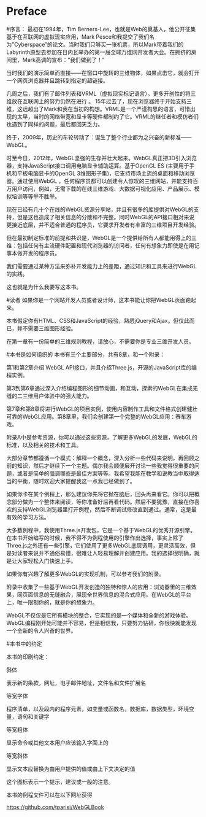 Preface
=========

#序言：
最初在1994年，Tim Berners-Lee，也就是Web的奠基人，他公开征集基于在互联网的虚拟现实应用，Mark Pesce和我提交了我们名为”Cyberspace”的论文。当时我们只够买一张机票，所以Mark带着我们的Labyrinth原型去参加在日内瓦举办的第一届全球万维网开发者大会。在拥挤的房间里，Mark高调的宣布：“我们做到了！”

当时我们的演示简单而直接——在窗口中旋转的三维物体，如果点击它，就会打开一个网页浏览器并且跳转到指定的超链接。

几周之后，我们有了邮件列表和VRML（虚拟现实标记语言）。更多开创性的将三维放在互联网上的努力仍然在进行
。
15年过去了，现在浏览器终于开始支持三维，这远超出了Mark和我在当初的构想。VRML是一个严谨构思的语言，可惜出现的太早，当时的网络带宽和显卡等硬件都制约了它。VRML的继任者和模仿者们也遇到了同样的问题，最后都回天乏力。

终于，2009年，历史的车轮转动了：诞生了整个行业都为之兴奋的新标准——WebGL。

时至今日，2012年，WebGL坚强的生存并壮大起来。WebGL真正把3D引入浏览器，支持JavaScript接口调用电脑显卡辅助运算。基于OpenGL ES (主要用于手机和平板电脑显卡的OpenGL 3维图形子集)，它支持市场主流的桌面和移动浏览器。通过使用WebGL ，任何程序员都可以创建令人惊叹的三维网站，并能支持百万用户访问，例如，无需下载的在线三维游戏、大数据可视化应用、产品展示、模拟培训等等举不胜举。

现在已经有几十个在线的WebGL资源分享站，并且有很多的库提供对WebGL的支持，但是这也造成了相关信息的分散和不完整。同时WebGL的API接口相对来说更接近底层，并不适合普通的程序员，它要求开发者有丰富的三维项目开发经验。

但在最初制定标准的前提和共识是，WebGL是一个提供给所有人都能用得上的三维：包括任何有主流硬件配置和现代浏览器的访问者，任何有想象力即使是在用记事本做开发的程序员。

我们需要通过某种方法来弥补开发能力上的差距，通过知识和工具来进行WebGL的实践。

这也就是为什么我要写这本书。

#读者
如果你是一个网站开发人员或者设计师，这本书能让你把WebGL页面跑起来。

本书假定你有HTML、CSS和JavaScript的经验，熟悉jQuery和Ajax。但仅此而已，并不需要三维图形经验。

在第一章有一份简单的三维规则教程，请放心，不需要你是专业三维开发人员。

#本书是如何组织的
本书有三个主要部分，共有8章，和一个附录：

第1和第2章介绍 WebGL API接口，并且介绍Three.js，开源的JavaScript库的编程实例。

第3到第6章通过深入介绍编程图形的细节动画，和互动，探索的WebGL在集成无缝的二三维用户体验中的强大能力。

第7章和第8章将进行WebGL的项目实例，使用内容制作工具和文件格式创建健壮可靠的WebGL应用。第8章里，我们会创建第一个完整的WebGL应用：赛车游戏。

附录A中是参考资源，你可以通过这些资源，了解更多WebGL的发展，WebGL的标准，以及相关的技术和工具。

大部分章节都遵循一个模式：解释一个概念，深入分析一些代码来说明，再回顾之前的知识，然后才继续下一个主题。偶尔我会顺便展开讨论一些我觉得很重要的问题，或者是简单的强调哪些是最佳方案等等。我希望我能在教学和说教当中取得适当的平衡，随时欢迎大家提醒我这一点我已经做到了。

如果你卡在某个例程上，那么建议你先将它抛在脑后，回头再来看它。你可以把概念部分做为一个整体来阅读，等你准备好后再看代码。然后不要犹豫，直接在你喜欢的支持WebGL浏览器里打开例程，然后不断调试修改直到通过。通常，这是最有效的学习方法。

大多数例程中，我使用Three.js开发包，它是一个基于WebGL的优秀开源引擎。在本书开始编写的时候，我不得不为例程使用的引擎作出选择，事实上除了Three.js之外还有一些引擎，它们使用了更多WebGL底层调用，更灵活高效，但是对读者来说并不通俗易懂，很难让人轻易理解并创建应用。我的选择很明确，就是让大家轻松入门快速上手。

如果你有兴趣了解更多WebGL的实现机制，可以参考我们的附录。

附录中收集了一些基于WebGL开发创造的独特和惊人的应用：浏览器里的三维效果，同页面信息的无缝融合，展现全世界信息的混合式应用。在WebGL的平台上，唯一限制你的，就是你的想象力。

WebGL不仅仅是它所有模块的整合，它实现的是一个媒体和全新的游戏体验。WebGL编程刚开始可能并不容易，但是相信我，只要努力钻研，你很快就能发现一个全新的令人兴奋的世界。

#本书中的约定

本书的印刷约定：

斜体

表示新的条款，网址，电子邮件地址，文件名和文件扩展名

等宽字体

程序清单，以及段内的程序元素，如变量或函数名，数据库，数据类型，环境变量，语句和关键字

等宽粗体

显示命令或其他文本用户应该输入字面上的

等宽斜体

显示文本应替换为由用户提供的值或由上下文决定的值

这个图标表示一个提示，建议或一般的注意。

本书的例程文件可以在以下网址获得

https://github.com/tparisi/WebGLBook



